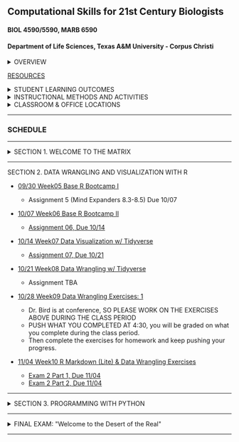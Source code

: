 ## Computational Skills for 21st Century Biologists
#### BIOL 4590/5590, MARB 6590
#### Department of Life Sciences, Texas A&M University - Corpus Christi

<details><summary>OVERVIEW</summary>
<p>

[FULL SYLLABUS](syllabi)

This is a 3-credit course for graduate students that introduces the powerful open-source computing tools that are used in biological research for the creation, organization, manipulation, processing, analysis, and archiving of both small data sets and “big data”. This course is designed to prepare and enable students to use computational tools for biological applications in advanced courses and independent research projects. The primary topics covered are: data formats and repositories, command line Linux computing and scripting, regular expressions, super-computing, data wrangling and visualization with R (tidyverse), computer programming with PYTHON, version control and dissemination of scripts and programs with git and GitHub, and typesetting with markdown.

</p>
</details>

[RESOURCES](resources/README.md)

<details><summary>STUDENT LEARNING OUTCOMES</summary>
<p>

Upon the successful completion of this course, students should be able to:
1.	Recognize, describe, and organize data into standard biological data structures
2.	Locate scientific data repositories and extract data
3.	Operate UNIX/LINUX computers from command line
4.	Construct and modify computer programming/scripting logic structures for processing biological data (`bash`, `R`, `python`)
5.	Use version control software (`git`)
6.	Describe and use regular expressions to query data
7.	Typeset with `LaTeX` or `MarkDown` variants
8.	Use the most popular open-source tools for biological data manipulation

</p>
</details>

<details><summary>INSTRUCTIONAL METHODS AND ACTIVITIES</summary>
<p>

Computation for 21st Century Biologists will convene on Fridays for 2.5 hours.  Class periods will involve interactive lectures that require each student to have a computer designed for content creation (Linux, OSX, Windows, not chrome, not iOS, not Android). Homework exercises will embellish upon concepts addressed in lecture. Participation involves attending lectures and performance on unannounced quizzes.  Weekly Assignments will be given to reinforce concepts covered in lectures and encourage students to start using computational tools.  Exams will be used to evaluate comprehension of the materials covered in lectures and assignments. For undergraduates only, a comprehensive Final Exam will be used to assess the learning objectives detailed above.

Rather than having a final exam, graduate students are expected to complete a Final Project involving the automation of the manipulation and/or analysis of data, The code should be archived on GitHub.  A report written in Latex or Markdown will be due during the final exam period.   The report should be concise in stating what the problem is, describing the strategy used for the solution, and describing how the code works (be sure to include a flow-chart or outline describing what code does).  Each student will give a 10-minute presentation during the Final period on their project.

Project examples: automatically process data from experimental apparatus; image analysis; automated reporting of experimental results; downloading and organizing data from online repositories; etc…

</p>
</details>

<details><summary>CLASSROOM & OFFICE LOCATIONS</summary>
<p>

[Lectures](https://tamucc.webex.com/tamucc/j.php?MTID=m04b44c32e11f93d46fd985947052e0d0) are F 2-4:30 CCH 206

[Office hours](https://tamucc.zoom.us/my/cbird808?pwd=V1Baa0p3YzBHaHMyTzkrQ25FZyswZz09) are W-Th 2:30-5 on Zoom or TH234

[Grades](https://bb9.tamucc.edu) will be maintained on black board.

</p>
</details>

---

### SCHEDULE

---

<details><summary>SECTION 1.  WELCOME TO THE MATRIX</summary>
<p>


* [08/26  Week00  Introduction & Data](lectures/lecture00.md)
  * [Assignment_0  Due, 09/02](assignments/assignment_0.md)

* [09/02  Week01 Unix I](lectures/lecture01.md)

  * [Assignment_1,  Due 09/09](assignments/assignment_1.md)

  * [Grad Student Course Project: Ideas, Due 09/09](https://forms.office.com/Pages/ResponsePage.aspx?id=8frLNKZngUepylFOslULZlFZdbyVx8RLiPt1GobhHnlUOUo2UVRUMVgwTUlQMlpUQzUzOTIzME9LNi4u)

* [09/09  Week02 Unix II](lectures/lecture02.md)

  * [Assignment_2,  Due 09/16](assignments/assignment_2.md)

* [09/16  Week03 Unix III](lectures/lecture03.md)

  * [Assignment_3,  Due 09/23](assignments/assignment_3.md)

  * [Request Account On TAMUCC Super Computer Due 9/23](http://hpc.tamucc.edu/)

  * [Grad Student Course Project: Plan/Outline, Due 09/23](https://classroom.github.com/a/XeWhIJ3W)  
    * [Old Link To Grad Student Course Project](https://classroom.github.com/a/VuB4iKjR).  If you started with this link, then just click the link above, clone the 2022 version of this repo, and copy your work from the old repo to the new one.

* [09/23  Week04 Version Control w/ Git](lectures/lecture04.md)

  * [Exam_1,  Due 9/30](https://classroom.github.com/a/OyEVhNNT)

  * [Grad Student Course Project: GitHub Repo w/ ReadMe, Due 9/30](https://classroom.github.com/a/6-NgG7z6)


</p>
</details>

 <!--  
<details><summary>Quiz Results and Answers</summary>
<p>

* [Quiz 0.0](https://forms.office.com/Pages/AnalysisPage.aspx?id=8frLNKZngUepylFOslULZlFZdbyVx8RLiPt1GobhHnlUMlExSEtYN0pTTFVXUzJJUlpYRUNGQzU1Ti4u&AnalyzerToken=xEeP1kCHWBVvr2lUyEOtLJ63vGJEY4Nq)

* [Quiz Wk 2](https://forms.office.com/Pages/AnalysisPage.aspx?id=8frLNKZngUepylFOslULZlFZdbyVx8RLiPt1GobhHnlUMjIySEJCNFlSMVJRSUo0SU5HSFNKMVRHWC4u&AnalyzerToken=EoUZORmaO6qYwQJjsmmNDCGnDljXugop)

</p>
</details>

-->

---

SECTION 2. DATA WRANGLING AND VISUALIZATION WITH R




* [09/30  Week05 Base R Bootcamp I](lectures/lecture05new.md)

  * Assignment 5 (Mind Expanders 8.3-8.5) Due 10/07



* [10/07  Week06 Base R Bootcamp II](lectures/lecture06new.md)

  * [Assignment 06, Due 10/14](https://classroom.github.com/a/O8hMJ5r0)



* [10/14  Week07 Data Visualization w/ Tidyverse](lectures/lecture07new.md)

  * [Assignment 07, Due 10/21](assignments/assignment_7new.md)


 
* [10/21  Week08 Data Wrangling w/ Tidyverse](lectures/lecture08new.md)

  * Assignment TBA

* [10/28 Week09 Data Wrangling Exercises: 1](https://classroom.github.com/a/TiIvuIKy)
 
  * Dr. Bird is at conference, SO PLEASE WORK ON THE EXERCISES ABOVE DURING THE CLASS PERIOD
  * PUSH WHAT YOU COMPLETED AT 4:30, you will be graded on what you complete during the class period.  
  * Then complete the exercises for homework and keep pushing your progress.

* [11/04  Week10 R Markdown (Lite) & Data Wrangling Exercises](lectures/lecture09new.md)

  * [Exam 2 Part 1, Due 11/04]()
  * [Exam 2 Part 2, Due 11/04]()



 <!--

  * [Install Anaconda & Jupyter, Due 10/04](http://computingskillsforbiologists.com/setup/basic-programming/), Due 10/04
-->


---


<details><summary>SECTION 3. PROGRAMMING WITH PYTHON</summary>
<p>

 <!--

* [10/30  Week10 Basic Python Programming I](lectures/lecture10.md)
  * [Assignment_10, Due 11/06](https://forms.office.com/Pages/ResponsePage.aspx?id=8frLNKZngUepylFOslULZlFZdbyVx8RLiPt1GobhHnlUMzdVVkQwTlRQMENSVTQ5S0dUT0c1NFgwRi4u)

* [11/06  Week11 Basic Python Programming II](lectures/lecture11.md)
  * [Assignment 11, Due 11/13](https://classroom.github.com/a/UBC9jm2D)

* [11/13  Week12 Writing Good Code](lectures/lecture12.md)
  * [Assignment 12, Due 11/20](https://classroom.github.com/a/CkLJC57S)

* [11/20  Week13 Scientific Computing](lectures/lecture13.md)
  * No Assignment


  * Grad Student Course Project: Commit at least 1 additional working function to your GitHub project repo, Due 10/18




* [10/25  Week08 Writing Good Code](https://github.com/tamucc-comp-bio/fall_2019/blob/master/lectures/lecture08.md)
  * [Assignment 8, Due 11/01](https://github.com/tamucc-comp-bio/fall_2019/blob/master/assignments/assignment_8.md)

* [11/01  Week09 Scientific Computing](https://github.com/tamucc-comp-bio/fall_2019/blob/master/lectures/lecture09.md)
  * [Exam 2, Due 11/08](https://classroom.github.com/a/VSNTwKf2)

-->

</p>
</details>

---

<details><summary>FINAL EXAM: "Welcome to the Desert of the Real"</summary>
<p>

  <!--
We have spent the semester learning:
* the philosophy of data science and linux
* how to control a computer from the command line
* the basics of 3 computer languages that are critical in processing, analyzing, and visualizing biological data
  * `bash`
  * `python`
  * `R`
* version controling our work using git
* distributing our work using GitHub

#### Undergraduates:  
I will issue a Final Exam in much the same way I have issued assignments. It will be due Fri Dec 4 by 4:15 PM.

* [20% of course grade: Final Exam Due 12/4 4:15 pm](https://forms.office.com/Pages/ResponsePage.aspx?id=8frLNKZngUepylFOslULZlFZdbyVx8RLiPt1GobhHnlUREhWMzNMMjFXS1RISjlNU1gySEs5VVVDWC4u)
* [additional 20% of course grade: Final Exam Extra Credit Due 12/6 11:59 pm](https://classroom.github.com/a/HTYwxIku)



#### Graduates
Your "final" is completing your independent project (repo due 12/04, presentations Fri 12/04 at 2:30 pm location WEBEX) where you automate the processing, analysis, and/or visualization of data

-->

</p>
</details>



---
